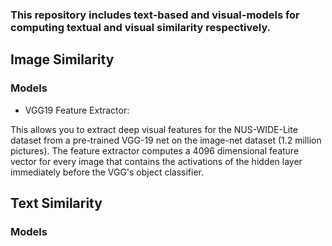 
### This repository includes text-based and visual-models for computing textual and visual similarity respectively.

## Image Similarity
### Models
* VGG19 Feature Extractor:

This allows you to extract deep visual features for the NUS-WIDE-Lite dataset from a pre-trained VGG-19 net on the image-net dataset (1.2 million pictures).  The feature extractor computes a 4096 dimensional feature vector for every image that contains the activations of the hidden layer immediately before the VGG's object classifier.


## Text Similarity
### Models
